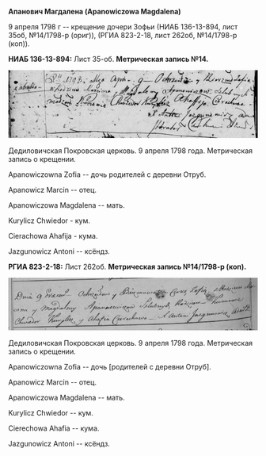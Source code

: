**Апанович Магдалена (Apanowiczowa Magdalena)**

9 апреля 1798 г -- крещение дочери Зофьи (НИАБ 136-13-894, лист 35об,
№14/1798-р (ориг)), (РГИА 823-2-18, лист 262об, №14/1798-р (коп)).

**НИАБ 136-13-894:** Лист 35-об. **Метрическая запись №14.**

![](./media/9051e2a7aaf95c9e7d39e475cefc699794bf2dc0.png)

Дедиловичская Покровская церковь. 9 апреля 1798 года. Метрическая запись
о крещении.

Apanowiczowna Zofia -- дочь родителей с деревни Отруб.

Apanowicz Marcin -- отец.

Apanowiczowa Magdalena -- мать.

Kurylicz Chwiedor - кум.

Cierachowa Ahafija - кума.

Jazgunowicz Antoni -- ксёндз.

**РГИА 823-2-18:** Лист 262об. **Метрическая запись №14/1798-р (коп).**

![](./media/b5fbb9cb21e9afa88c52d684e36023b22e00002b.png)

Дедиловичская Покровская церковь. 9 апреля 1798 года. Метрическая запись
о крещении.

Apanowiczowna Zofia -- дочь \[родителей с деревни Отруб\].

Apanowicz Marcin -- отец.

Apanowiczowa Magdalena -- мать.

Kurylicz Chwiedor -- кум.

Cierechowa Ahafia -- кума.

Jazgunowicz Antoni -- ксёндз.
